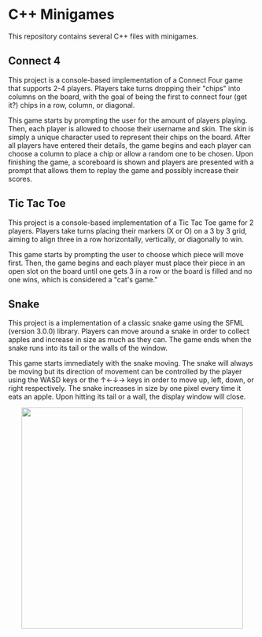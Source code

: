 # C++ Minigames
This repository contains several C++ files with minigames.

## Connect 4
This project is a console-based implementation of a Connect Four game that supports 2-4 players. Players take turns dropping their "chips" into columns on the board, with the goal of being the first to connect four (get it?) chips in a row, column, or diagonal.

This game starts by prompting the user for the amount of players playing. Then, each player is allowed to choose their username and skin. The skin is simply a unique character used to represent their chips on the board. After all players have entered their details, the game begins and each player can choose a column to place a chip or allow a random one to be chosen. Upon finishing the game, a scoreboard is shown and players are presented with a prompt that allows them to replay the game and possibly increase their scores.


## Tic Tac Toe
This project is a console-based implementation of a Tic Tac Toe game for 2 players. Players take turns placing their markers (X or O) on a 3 by 3 grid, aiming to align three in a row horizontally, vertically, or diagonally to win.

This game starts by prompting the user to choose which piece will move first. Then, the game begins and each player must place their piece in an open slot on the board until one gets 3 in a row or the board is filled and no one wins, which is considered a "cat's game."


## Snake
This project is a implementation of a classic snake game using the SFML (version 3.0.0) library. Players can move around a snake in order to collect apples and increase in size as much as they can. The game ends when the snake runs into its tail or the walls of the window.

This game starts immediately with the snake moving. The snake will always be moving but its direction of movement can be controlled by the player using the WASD keys or the ↑←↓→ keys in order to move up, left, down, or right respectively. The snake increases in size by one pixel every time it eats an apple. Upon hitting its tail or a wall, the display window will close.
<p align="center">
  <img src="https://github.com/user-attachments/assets/ea6d5279-a1a7-449f-86b5-c75770f765ac" width="450" />
</p>
